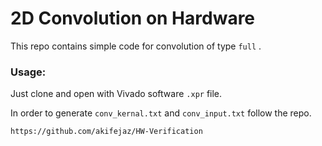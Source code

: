 # 2D Convolution on Hardware

This repo contains simple code for convolution of type `full` .

### Usage:

Just clone and open with Vivado software `.xpr` file.

In order to generate `conv_kernal.txt` and `conv_input.txt` follow the repo.

```
https://github.com/akifejaz/HW-Verification
```

